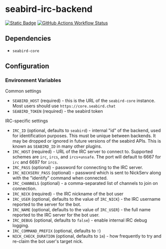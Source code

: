 # seabird-irc-backend

[![Static Badge](https://img.shields.io/badge/repository-blue?logo=git&label=%20&labelColor=grey&color=blue)](https://github.com/seabird-chat/seabird-irc-backend)
[![GitHub Actions Workflow Status](https://img.shields.io/github/actions/workflow/status/seabird-chat/seabird-core/docker-publish.yml)](https://github.com/seabird-chat/seabird-irc-backend/actions/workflows/docker-publish.yml)

## Dependencies

- `seabird-core`

## Configuration

### Environment Variables

Common settings

<!-- {{#include _common_backend_settings.md}} -->

- `SEABIRD_HOST` (required) - this is the URL of the `seabird-core` instance.
  Most users should use `https://core.seabird.chat`
- `SEABIRD_TOKEN` (required) - the seabird token


IRC-specific settings

- `IRC_ID` (optional, defaults to `seabird`) - internal "id" of the backend,
  used for identification purposes. This must be unique between backends. It may
  be dropped or ignored in future versions of the seabird APIs. This is known as
  `SEABIRD_ID` in many other plugins.
- `IRC_HOST` (required) - URL of the IRC server to connect to. Supported schemes
  are `irc`, `ircs`, and `ircs+unsafe`. The port will default to 6667 for `irc`
  and 6697 for `ircs`.
- `IRC_PASS` (optional) - password for connecting to the IRC server.
- `IRC_NICKSERV_PASS` (optional) - password which is sent to NickServ along with
  the "identify" command when connected.
- `IRC_CHANNELS` (optional) - a comma-separated list of channels to join on
  connection.
- `IRC_NICK` (required) - the IRC nickname of the bot user
- `IRC_USER` (optional, defaults to the value of `IRC_NICK`) - the IRC username
  reported to the server for the bot.
- `IRC_NAME` (optional, defaults to the value of `IRC_USER`) - the full name
  reported to the IRC server for the bot user.
- `IRC_DEBUG` (optional, defaults to `false`) - enable internal IRC debug
  logging.
- `IRC_COMMAND_PREFIX` (optional, defaults to `!`)
- `NICK_CHECK_DURATION` (optional, defaults to `1m`) - how frequently to try and
  re-claim the bot user's target nick.
